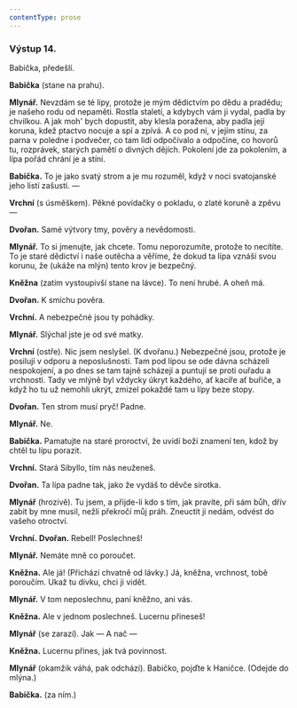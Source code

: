```yaml
---
contentType: prose
---
```


### Výstup 14.

Babička, předešlí. 

**Babička** (stane na prahu).

**Mlynář.** Nevzdám se té lípy, protože je mým dědictvím po dědu a pradědu; je našeho rodu od nepaměti. Rostla staletí, a kdybych vám ji vydal, padla by chvilkou. A jak moh' bych dopustit, aby klesla poražena, aby padla její koruna, kdež ptactvo nocuje a spí a zpívá. A co pod ní, v jejím stínu, za parna v poledne i podvečer, co tam lidí odpočívalo a odpočine, co hovorů tu, rozprávek, starých pamětí o divných dějích. Pokolení jde za pokolením, a lípa pořád chrání je a stíní.

**Babička.** To je jako svatý strom a je mu rozuměl, když v noci svatojanské jeho listí zašustí. —

**Vrchní** (s úsměškem). Pěkné povídačky o pokladu, o zlaté koruně a zpěvu —

**Dvořan.** Samé výtvory tmy, pověry a nevědomosti.

**Mlynář.** To si jmenujte, jak chcete. Tomu neporozumíte, protože to necítíte. To je staré dědictví i naše outěcha a věříme, že dokud ta lípa vznáší svou korunu, že (ukáže na mlýn) tento krov je bezpečný.

**Kněžna** (zatím vystoupivší stane na lávce). To není hrubé. A oheň má.

**Dvořan.** K smíchu pověra.

**Vrchní.** A nebezpečné jsou ty pohádky.

**Mlynář.** Slýchal jste je od své matky.

**Vrchní** (ostře). Nic jsem neslyšel. (K dvořanu.) Nebezpečné jsou, protože je posilují v odporu a neposlušnosti. Tam pod lípou se ode dávna scházeli nespokojení, a po dnes se tam tajně scházejí a puntují se proti ouřadu a vrchnosti. Tady ve mlýně byl vždycky úkryt každého, ať kacíře ať buřiče, a když ho tu už nemohli ukrýt, zmizel pokaždé tam u lípy beze stopy.

**Dvořan.** Ten strom musí pryč! Padne.

**Mlynář.** Ne.

**Babička.** Pamatujte na staré proroctví, že uvidí boží znamení ten, kdož by chtěl tu lípu porazit.

**Vrchní.** Stará Sibyllo, tím nás neuženeš.

**Dvořan.** Ta lípa padne tak, jako že vydáš to děvče sirotka.

**Mlynář** (hrozivě). Tu jsem, a přijde-li kdo s tím, jak pravíte, při sám bůh, dřív zabit by mne musil, nežli překročí můj práh. Zneuctít ji nedám, odvést do vašeho otroctví.

**Vrchní.** **Dvořan.** Rebell! Poslechneš!

**Mlynář.** Nemáte mně co poroučet.

**Kněžna.** Ale já! (Přichází chvatně od lávky.) Já, kněžna, vrchnost, tobě poroučím. Ukaž tu dívku, chci ji vidět.

**Mlynář.** V tom neposlechnu, paní kněžno, ani vás. 

**Kněžna.** Ale v jednom poslechneš. Lucernu přineseš!

**Mlynář** (se zarazí). Jak — A nač — 

**Kněžna.** Lucernu přines, jak tvá povinnost. 

**Mlynář** (okamžik váhá, pak odchází). Babičko, pojďte k Haničce. (Odejde do mlýna.) 

**Babička.** (za ním.)
